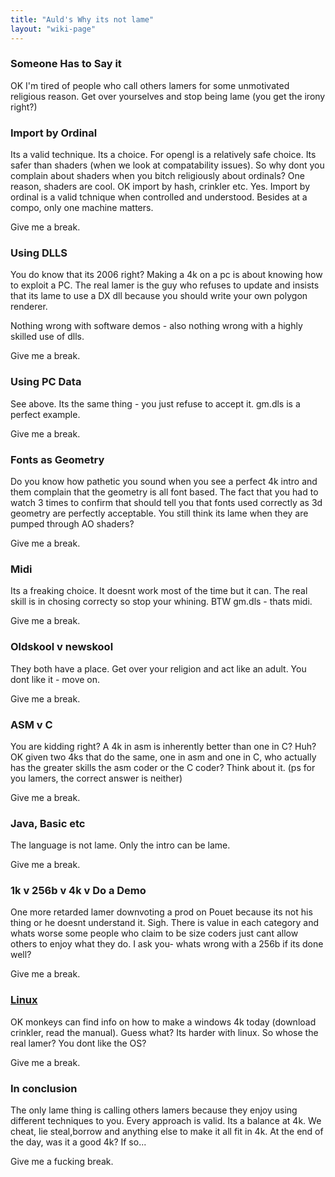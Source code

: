 ```yaml
---
title: "Auld's Why its not lame"
layout: "wiki-page"
---
```


### Someone Has to Say it

OK I'm tired of people who call others lamers for some unmotivated religious reason. Get over yourselves and stop being lame (you get the irony right?)

### Import by Ordinal

Its a valid technique. Its a choice. For opengl is a relatively safe choice. Its safer than shaders (when we look at compatability issues). So why dont you complain about shaders when you bitch religiously about ordinals? One reason, shaders are cool. OK import by hash, crinkler etc. Yes. Import by ordinal is a valid tchnique when controlled and understood. Besides at a compo, only one machine matters.

Give me a break.

### Using DLLS

You do know that its 2006 right? Making a 4k on a pc is about knowing how to exploit a PC. The real lamer is the guy who refuses to update and insists that its lame to use a DX dll because you should write your own polygon renderer.

Nothing wrong with software demos - also nothing wrong with a highly skilled use of dlls.

Give me a break.

### Using PC Data

See above. Its the same thing - you just refuse to accept it. gm.dls is a perfect example.

Give me a break.

### Fonts as Geometry

Do you know how pathetic you sound when you see a perfect 4k intro and them complain that the geometry is all font based. The fact that you had to watch 3 times to confirm that should tell you that fonts used correctly as 3d geometry are perfectly acceptable. You still think its lame when they are pumped through AO shaders?

Give me a break.

### Midi

Its a freaking choice. It doesnt work most of the time but it can. The real skill is in chosing correcty so stop your whining. BTW gm.dls - thats midi.

Give me a break.

### Oldskool v newskool

They both have a place. Get over your religion and act like an adult. You dont like it - move on.

Give me a break.

### ASM v C

You are kidding right? A 4k in asm is inherently better than one in C? Huh? OK given two 4ks that do the same, one in asm and one in C, who actually has the greater skills the asm coder or the C coder? Think about it. (ps for you lamers, the correct answer is neither)

Give me a break.

### Java, Basic etc

The language is not lame. Only the intro can be lame.

Give me a break.

### 1k v 256b v 4k v Do a Demo

One more retarded lamer downvoting a prod on Pouet because its not his thing or he doesnt understand it. Sigh. There is value in each category and whats worse some people who claim to be size coders just cant allow others to enjoy what they do. I ask you- whats wrong with a 256b if its done well?

Give me a break.

### [Linux](/index.php?title=Linux "Linux")

OK monkeys can find info on how to make a windows 4k today (download crinkler, read the manual). Guess what? Its harder with linux. So whose the real lamer? You dont like the OS?

Give me a break.

### In conclusion

The only lame thing is calling others lamers because they enjoy using different techniques to you. Every approach is valid. Its a balance at 4k. We cheat, lie steal,borrow and anything else to make it all fit in 4k. At the end of the day, was it a good 4k? If so...

Give me a fucking break.
